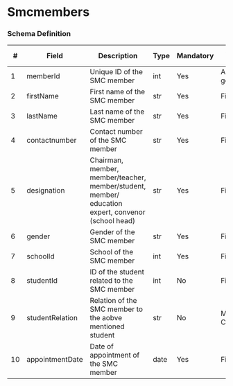 Smcmembers
===

### Schema Definition

|**#**|**Field**|**Description**|**Type**|**Mandatory**|**Source Type**|**Source overview**|**Comments**|
|---------|---------|--------|--------|--------|--------|--------|---------------|
|1|memberId|Unique ID of the SMC member|int|Yes|Auto generated|-||
|2|firstName|First name of the SMC member|str|Yes|Filled|-||
|3|lastName|Last name of the SMC member|str|Yes|Filled|-||
|4|contactnumber|Contact number of the SMC member|str|Yes|Filled|-||
|5|designation|Chairman, member, member/teacher, member/student, member/ education expert, convenor (school head)|str|Yes|Filled|-||
|6|gender|Gender of the SMC member|str|Yes|Filled|-||
|7|schoolId|School of the SMC member|int|Yes|Filled|-||
|8|studentId|ID of the student related to the SMC member|int|No|Filled|-||
|9|studentRelation|Relation of the SMC member to the aobve mentioned student |str|No|Master Codes|Relationship Codes||
|10|appointmentDate|Date of appointment of the SMC member|date|Yes|Filled|-||
